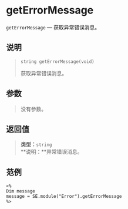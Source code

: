 getErrorMessage
===============
`getErrorMessage` &mdash; 获取异常错误消息。

说明
----
>     string getErrorMessage(void)
> 获取异常错误消息。

参数
----
> 没有参数。

返回值
------
> **类型：**`string`  
> **说明：**异常错误消息。

范例
----
>
    <%
    Dim message
    message = SE.module("Error").getErrorMessage
    %>